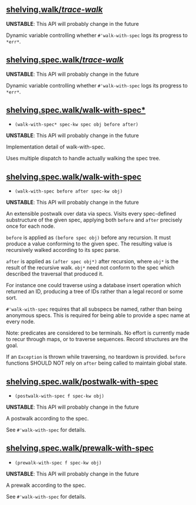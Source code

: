 ## [shelving.walk/*trace-walk*](shelving/walk.clj#L15)

**UNSTABLE**: This API will probably change in the future

Dynamic variable controlling whether `#'walk-with-spec` logs its progress to `*err*`.

## [shelving.spec.walk/*trace-walk*](shelving/spec/walk.clj#L15)

**UNSTABLE**: This API will probably change in the future

Dynamic variable controlling whether `#'walk-with-spec` logs its progress to `*err*`.

## [shelving.spec.walk/walk-with-spec*](shelving/spec/walk.clj#L23)
 - `(walk-with-spec* spec-kw spec obj before after)`

**UNSTABLE**: This API will probably change in the future

Implementation detail of walk-with-spec.

Uses multiple dispatch to handle actually walking the spec tree.

## [shelving.spec.walk/walk-with-spec](shelving/spec/walk.clj#L149)
 - `(walk-with-spec before after spec-kw obj)`

**UNSTABLE**: This API will probably change in the future

An extensible postwalk over data via specs. Visits every spec-defined substructure of the given spec, applying both `before` and `after` precisely once for each node.

`before` is applied as `(before spec obj)` before any recursion. It must produce a value conforming to the given spec. The resulting value is recursively walked according to its spec parse.

`after` is applied as `(after spec obj*)` after recursion, where `obj*` is the result of the recursive walk. `obj*` need not conform to the spec which described the traversal that produced it.

For instance one could traverse using a database insert operation which returned an ID, producing a tree of IDs rather than a legal record or some sort.

`#'walk-with-spec` requires that all subspecs be named, rather than being anonymous specs. This is required for being able to provide a spec name at every node.

Note: predicates are considered to be terminals. No effort is currently made to recur through maps, or to traverse sequences. Record structures are the goal.

If an `Exception` is thrown while traversing, no teardown is provided. `before` functions SHOULD NOT rely on `after` being called to maintain global state.

## [shelving.spec.walk/postwalk-with-spec](shelving/spec/walk.clj#L187)
 - `(postwalk-with-spec f spec-kw obj)`

**UNSTABLE**: This API will probably change in the future

A postwalk according to the spec.

See `#'walk-with-spec` for details.

## [shelving.spec.walk/prewalk-with-spec](shelving/spec/walk.clj#L197)
 - `(prewalk-with-spec f spec-kw obj)`

**UNSTABLE**: This API will probably change in the future

A prewalk according to the spec.

See `#'walk-with-spec` for details.

